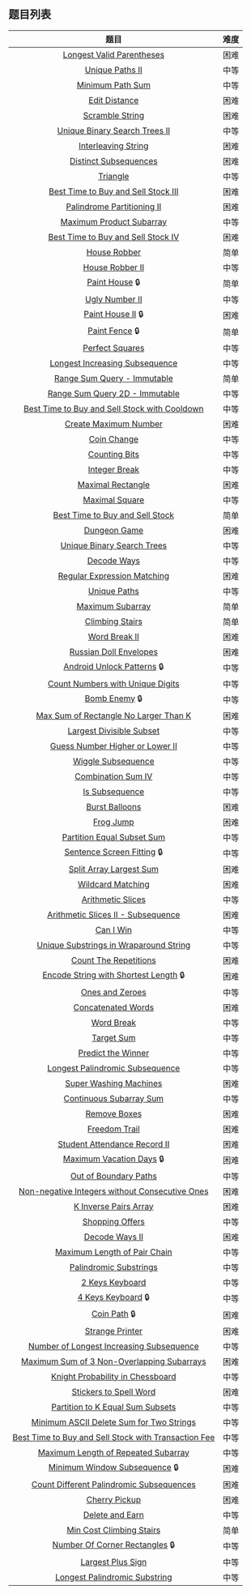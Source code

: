 ## 题目列表  
| 题目 | 难度 |  
|:---:|:---:|  
| [Longest Valid Parentheses](Longest%20Valid%20Parentheses/question.md) | 困难 |   
| [Unique Paths II](Unique%20Paths%20II/question.md) | 中等 |   
| [Minimum Path Sum](Minimum%20Path%20Sum/question.md) | 中等 |   
| [Edit Distance](Edit%20Distance/question.md) | 困难 |   
| [Scramble String](Scramble%20String/question.md) | 困难 |   
| [Unique Binary Search Trees II](Unique%20Binary%20Search%20Trees%20II/question.md) | 中等 |   
| [Interleaving String](Interleaving%20String/question.md) | 困难 |   
| [Distinct Subsequences](Distinct%20Subsequences/question.md) | 困难 |   
| [Triangle](Triangle/question.md) | 中等 |   
| [Best Time to Buy and Sell Stock III](Best%20Time%20to%20Buy%20and%20Sell%20Stock%20III/question.md) | 困难 |   
| [Palindrome Partitioning II](Palindrome%20Partitioning%20II/question.md) | 困难 |   
| [Maximum Product Subarray](Maximum%20Product%20Subarray/question.md) | 中等 |   
| [Best Time to Buy and Sell Stock IV](Best%20Time%20to%20Buy%20and%20Sell%20Stock%20IV/question.md) | 困难 |   
| [House Robber](House%20Robber/question.md) | 简单 |   
| [House Robber II](House%20Robber%20II/question.md) | 中等 |   
| [Paint House](Paint%20House/question.md) :lock: | 简单 |   
| [Ugly Number II](Ugly%20Number%20II/question.md) | 中等 |   
| [Paint House II](Paint%20House%20II/question.md) :lock: | 困难 |   
| [Paint Fence](Paint%20Fence/question.md) :lock: | 简单 |   
| [Perfect Squares](Perfect%20Squares/question.md) | 中等 |   
| [Longest Increasing Subsequence](Longest%20Increasing%20Subsequence/question.md) | 中等 |   
| [Range Sum Query - Immutable](Range%20Sum%20Query%20-%20Immutable/question.md) | 简单 |   
| [Range Sum Query 2D - Immutable](Range%20Sum%20Query%202D%20-%20Immutable/question.md) | 中等 |   
| [Best Time to Buy and Sell Stock with Cooldown](Best%20Time%20to%20Buy%20and%20Sell%20Stock%20with%20Cooldown/question.md) | 中等 |   
| [Create Maximum Number](Create%20Maximum%20Number/question.md) | 困难 |   
| [Coin Change](Coin%20Change/question.md) | 中等 |   
| [Counting Bits](Counting%20Bits/question.md) | 中等 |   
| [Integer Break](Integer%20Break/question.md) | 中等 |   
| [Maximal Rectangle](Maximal%20Rectangle/question.md) | 困难 |   
| [Maximal Square](Maximal%20Square/question.md) | 中等 |   
| [Best Time to Buy and Sell Stock](Best%20Time%20to%20Buy%20and%20Sell%20Stock/question.md) | 简单 |   
| [Dungeon Game](Dungeon%20Game/question.md) | 困难 |   
| [Unique Binary Search Trees](Unique%20Binary%20Search%20Trees/question.md) | 中等 |   
| [Decode Ways](Decode%20Ways/question.md) | 中等 |   
| [Regular Expression Matching](Regular%20Expression%20Matching/question.md) | 困难 |   
| [Unique Paths](Unique%20Paths/question.md) | 中等 |   
| [Maximum Subarray](Maximum%20Subarray/question.md) | 简单 |   
| [Climbing Stairs](Climbing%20Stairs/question.md) | 简单 |   
| [Word Break II](Word%20Break%20II/question.md) | 困难 |   
| [Russian Doll Envelopes](Russian%20Doll%20Envelopes/question.md) | 困难 |   
| [Android Unlock Patterns](Android%20Unlock%20Patterns/question.md) :lock: | 中等 |   
| [Count Numbers with Unique Digits](Count%20Numbers%20with%20Unique%20Digits/question.md) | 中等 |   
| [Bomb Enemy](Bomb%20Enemy/question.md) :lock: | 中等 |   
| [Max Sum of Rectangle No Larger Than K](Max%20Sum%20of%20Rectangle%20No%20Larger%20Than%20K/question.md) | 困难 |   
| [Largest Divisible Subset](Largest%20Divisible%20Subset/question.md) | 中等 |   
| [Guess Number Higher or Lower II](Guess%20Number%20Higher%20or%20Lower%20II/question.md) | 中等 |   
| [Wiggle Subsequence](Wiggle%20Subsequence/question.md) | 中等 |   
| [Combination Sum IV](Combination%20Sum%20IV/question.md) | 中等 |   
| [Is Subsequence](Is%20Subsequence/question.md) | 中等 |   
| [Burst Balloons](Burst%20Balloons/question.md) | 困难 |   
| [Frog Jump](Frog%20Jump/question.md) | 困难 |   
| [Partition Equal Subset Sum](Partition%20Equal%20Subset%20Sum/question.md) | 中等 |   
| [Sentence Screen Fitting](Sentence%20Screen%20Fitting/question.md) :lock: | 中等 |   
| [Split Array Largest Sum](Split%20Array%20Largest%20Sum/question.md) | 困难 |   
| [Wildcard Matching](Wildcard%20Matching/question.md) | 困难 |   
| [Arithmetic Slices](Arithmetic%20Slices/question.md) | 中等 |   
| [Arithmetic Slices II - Subsequence](Arithmetic%20Slices%20II%20-%20Subsequence/question.md) | 困难 |   
| [Can I Win](Can%20I%20Win/question.md) | 中等 |   
| [Unique Substrings in Wraparound String](Unique%20Substrings%20in%20Wraparound%20String/question.md) | 中等 |   
| [Count The Repetitions](Count%20The%20Repetitions/question.md) | 困难 |   
| [Encode String with Shortest Length](Encode%20String%20with%20Shortest%20Length/question.md) :lock: | 困难 |   
| [Ones and Zeroes](Ones%20and%20Zeroes/question.md) | 中等 |   
| [Concatenated Words](Concatenated%20Words/question.md) | 困难 |   
| [Word Break](Word%20Break/question.md) | 中等 |   
| [Target Sum](Target%20Sum/question.md) | 中等 |   
| [Predict the Winner](Predict%20the%20Winner/question.md) | 中等 |   
| [Longest Palindromic Subsequence](Longest%20Palindromic%20Subsequence/question.md) | 中等 |   
| [Super Washing Machines](Super%20Washing%20Machines/question.md) | 困难 |   
| [Continuous Subarray Sum](Continuous%20Subarray%20Sum/question.md) | 中等 |   
| [Remove Boxes](Remove%20Boxes/question.md) | 困难 |   
| [Freedom Trail](Freedom%20Trail/question.md) | 困难 |   
| [Student Attendance Record II](Student%20Attendance%20Record%20II/question.md) | 困难 |   
| [Maximum Vacation Days](Maximum%20Vacation%20Days/question.md) :lock: | 困难 |   
| [Out of Boundary Paths](Out%20of%20Boundary%20Paths/question.md) | 中等 |   
| [Non-negative Integers without Consecutive Ones](Non-negative%20Integers%20without%20Consecutive%20Ones/question.md) | 困难 |   
| [K Inverse Pairs Array](K%20Inverse%20Pairs%20Array/question.md) | 困难 |   
| [Shopping Offers](Shopping%20Offers/question.md) | 中等 |   
| [Decode Ways II](Decode%20Ways%20II/question.md) | 困难 |   
| [Maximum Length of Pair Chain](Maximum%20Length%20of%20Pair%20Chain/question.md) | 中等 |   
| [Palindromic Substrings](Palindromic%20Substrings/question.md) | 中等 |   
| [2 Keys Keyboard](2%20Keys%20Keyboard/question.md) | 中等 |   
| [4 Keys Keyboard](4%20Keys%20Keyboard/question.md) :lock: | 中等 |   
| [Coin Path](Coin%20Path/question.md) :lock: | 困难 |   
| [Strange Printer](Strange%20Printer/question.md) | 困难 |   
| [Number of Longest Increasing Subsequence](Number%20of%20Longest%20Increasing%20Subsequence/question.md) | 中等 |   
| [Maximum Sum of 3 Non-Overlapping Subarrays](Maximum%20Sum%20of%203%20Non-Overlapping%20Subarrays/question.md) | 困难 |   
| [Knight Probability in Chessboard](Knight%20Probability%20in%20Chessboard/question.md) | 中等 |   
| [Stickers to Spell Word](Stickers%20to%20Spell%20Word/question.md) | 困难 |   
| [Partition to K Equal Sum Subsets](Partition%20to%20K%20Equal%20Sum%20Subsets/question.md) | 中等 |   
| [Minimum ASCII Delete Sum for Two Strings](Minimum%20ASCII%20Delete%20Sum%20for%20Two%20Strings/question.md) | 中等 |   
| [Best Time to Buy and Sell Stock with Transaction Fee](Best%20Time%20to%20Buy%20and%20Sell%20Stock%20with%20Transaction%20Fee/question.md) | 中等 |   
| [Maximum Length of Repeated Subarray](Maximum%20Length%20of%20Repeated%20Subarray/question.md) | 中等 |   
| [Minimum Window Subsequence](Minimum%20Window%20Subsequence/question.md) :lock: | 困难 |   
| [Count Different Palindromic Subsequences](Count%20Different%20Palindromic%20Subsequences/question.md) | 困难 |   
| [Cherry Pickup](Cherry%20Pickup/question.md) | 困难 |   
| [Delete and Earn](Delete%20and%20Earn/question.md) | 中等 |   
| [Min Cost Climbing Stairs](Min%20Cost%20Climbing%20Stairs/question.md) | 简单 |   
| [Number Of Corner Rectangles](Number%20Of%20Corner%20Rectangles/question.md) :lock: | 中等 |   
| [Largest Plus Sign](Largest%20Plus%20Sign/question.md) | 中等 |   
| [Longest Palindromic Substring](Longest%20Palindromic%20Substring/question.md) | 中等 |   
